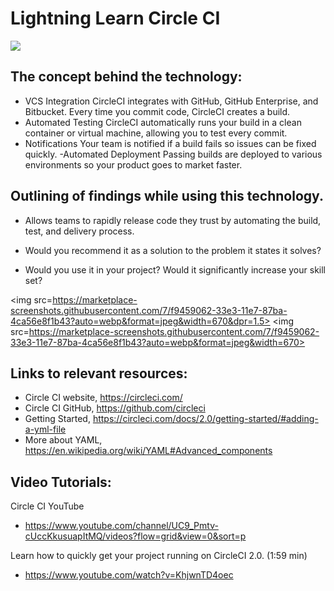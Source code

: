 # Lightning Learn Circle CI
<img src=https://user-images.githubusercontent.com/194400/41597205-a57442ea-73c4-11e8-9591-61f5c83c7e66.png>

## The concept behind the technology: 

- VCS Integration
CircleCI integrates with GitHub, GitHub Enterprise, and Bitbucket. Every time you commit code, CircleCI creates a build.
- Automated Testing
CircleCI automatically runs your build in a clean container or virtual machine, allowing you to test every commit.
- Notifications
Your team is notified if a build fails so issues can be fixed quickly.
-Automated Deployment
Passing builds are deployed to various environments so your product goes to market faster.

## Outlining of findings while using this technology. 
- Allows teams to rapidly release code they trust by automating the build, test, and delivery process.

- Would you recommend it as a solution to the problem it states it solves? 

- Would you use it in your project? Would it significantly increase your skill set?

<img src=https://marketplace-screenshots.githubusercontent.com/7/f9459062-33e3-11e7-87ba-4ca56e8f1b43?auto=webp&format=jpeg&width=670&dpr=1.5>
<img src=https://marketplace-screenshots.githubusercontent.com/7/f9459062-33e3-11e7-87ba-4ca56e8f1b43?auto=webp&format=jpeg&width=670>

## Links to relevant resources:

- Circle CI website, https://circleci.com/
- Circle CI GitHub, https://github.com/circleci
- Getting Started, https://circleci.com/docs/2.0/getting-started/#adding-a-yml-file
- More about YAML, https://en.wikipedia.org/wiki/YAML#Advanced_components

## Video Tutorials:

Circle CI YouTube
- https://www.youtube.com/channel/UC9_Pmtv-cUccKkusuapItMQ/videos?flow=grid&view=0&sort=p

Learn how to quickly get your project running on CircleCI 2.0. (1:59 min)
- https://www.youtube.com/watch?v=KhjwnTD4oec
